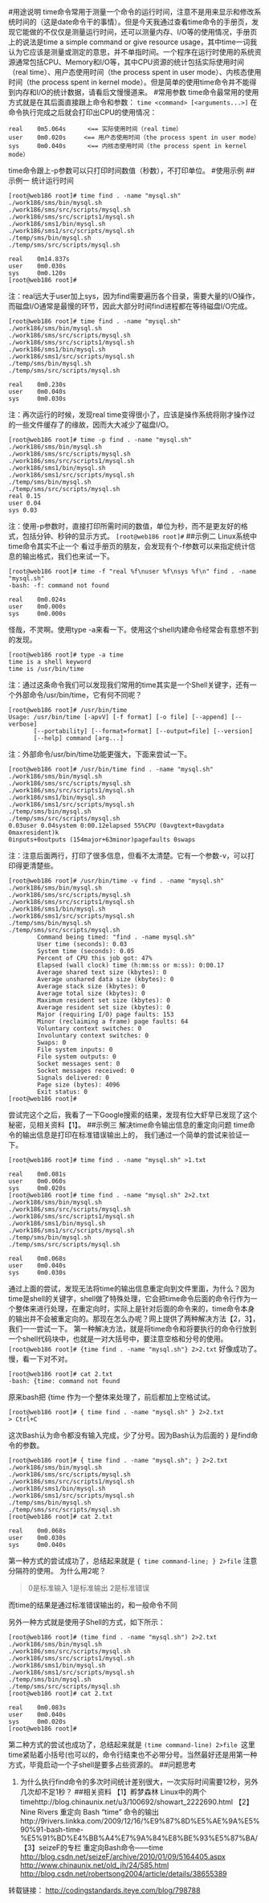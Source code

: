 
#用途说明
time命令常用于测量一个命令的运行时间，注意不是用来显示和修改系统时间的（这是date命令干的事情）。但是今天我通过查看time命令的手册页，发现它能做的不仅仅是测量运行时间，还可以测量内存、I/O等的使用情况，手册页上的说法是time a simple command or give resource usage，其中time一词我认为它应该是测量或测定的意思，并不单指时间。一个程序在运行时使用的系统资源通常包括CPU、Memory和I/O等，其中CPU资源的统计包括实际使用时间（real time）、用户态使用时间（the process spent in user mode）、内核态使用时间（the process spent in kernel mode）。但是简单的使用time命令并不能得到内存和I/O的统计数据，请看后文慢慢道来。
#常用参数
time命令最常用的使用方式就是在其后面直接跟上命令和参数：
`time <command> [<arguments...>]`
在命令执行完成之后就会打印出CPU的使用情况：
```
real    0m5.064s      <== 实际使用时间（real time） 
user    0m0.020s     <== 用户态使用时间（the process spent in user mode） 
sys     0m0.040s      <== 内核态使用时间（the process spent in kernel mode）
```
time命令跟上-p参数可以只打印时间数值（秒数），不打印单位。
#使用示例
##示例一 统计运行时间
```
[root@web186 root]# time find . -name "mysql.sh" 
./work186/sms/bin/mysql.sh
./work186/sms/src/scripts/mysql.sh
./work186/sms/src/scripts1/mysql.sh
./work186/sms1/bin/mysql.sh
./work186/sms1/src/scripts/mysql.sh
./temp/sms/bin/mysql.sh
./temp/sms/src/scripts/mysql.sh

real    0m14.837s
user    0m0.030s
sys     0m0.120s
[root@web186 root]#
```
注：real远大于user加上sys，因为find需要遍历各个目录，需要大量的I/O操作，而磁盘I/O通常是最慢的环节，因此大部分时间find进程都在等待磁盘I/O完成。
```
[root@web186 root]# time find . -name "mysql.sh" 
./work186/sms/bin/mysql.sh
./work186/sms/src/scripts/mysql.sh
./work186/sms/src/scripts1/mysql.sh
./work186/sms1/bin/mysql.sh
./work186/sms1/src/scripts/mysql.sh
./temp/sms/bin/mysql.sh
./temp/sms/src/scripts/mysql.sh

real    0m0.230s
user    0m0.040s
sys     0m0.030s
```
注：再次运行的时候，发现real time变得很小了，应该是操作系统将刚才操作过的一些文件缓存了的缘故，因而大大减少了磁盘I/O。 
```
[root@web186 root]# time -p find . -name "mysql.sh" 
./work186/sms/bin/mysql.sh
./work186/sms/src/scripts/mysql.sh
./work186/sms/src/scripts1/mysql.sh
./work186/sms1/bin/mysql.sh
./work186/sms1/src/scripts/mysql.sh
./temp/sms/bin/mysql.sh
./temp/sms/src/scripts/mysql.sh
real 0.15
user 0.04
sys 0.03
```
注：使用-p参数时，直接打印所需时间的数值，单位为秒，而不是更友好的格式，包括分钟、秒钟的显示方式。 
`[root@web186 root]#`
##示例二 Linux系统中time命令其实不止一个
看过手册页的朋友，会发现有个-f参数可以来指定统计信息的输出格式，我们也来试一下。
```
[root@web186 root]# time -f "real %f\nuser %f\nsys %f\n" find . -name "mysql.sh"  
-bash: -f: command not found

real    0m0.024s
user    0m0.000s
sys     0m0.000s
```
怪哉，不灵啊。使用type -a来看一下。使用这个shell内建命令经常会有意想不到的发现。
```
[root@web186 root]# type -a time 
time is a shell keyword
time is /usr/bin/time
```
注：通过这条命令我们可以发现我们常用的time其实是一个Shell关键字，还有一个外部命令/usr/bin/time，它有何不同呢？ 
```
[root@web186 root]# /usr/bin/time 
Usage: /usr/bin/time [-apvV] [-f format] [-o file] [--append] [--verbose]
       [--portability] [--format=format] [--output=file] [--version]
       [--help] command [arg...]
```
注：外部命令/usr/bin/time功能更强大，下面来尝试一下。
```
[root@web186 root]# /usr/bin/time find . -name "mysql.sh" 
./work186/sms/bin/mysql.sh
./work186/sms/src/scripts/mysql.sh
./work186/sms/src/scripts1/mysql.sh
./work186/sms1/bin/mysql.sh
./work186/sms1/src/scripts/mysql.sh
./temp/sms/bin/mysql.sh
./temp/sms/src/scripts/mysql.sh
0.03user 0.04system 0:00.12elapsed 55%CPU (0avgtext+0avgdata 0maxresident)k
0inputs+0outputs (154major+63minor)pagefaults 0swaps
```
注：注意后面两行，打印了很多信息，但看不太清楚。它有一个参数-v，可以打印得更清楚些。 
```
[root@web186 root]# /usr/bin/time -v find . -name "mysql.sh" 
./work186/sms/bin/mysql.sh
./work186/sms/src/scripts/mysql.sh
./work186/sms/src/scripts1/mysql.sh
./work186/sms1/bin/mysql.sh
./work186/sms1/src/scripts/mysql.sh
./temp/sms/bin/mysql.sh
./temp/sms/src/scripts/mysql.sh
        Command being timed: "find . -name mysql.sh"
        User time (seconds): 0.03
        System time (seconds): 0.05
        Percent of CPU this job got: 47%
        Elapsed (wall clock) time (h:mm:ss or m:ss): 0:00.17
        Average shared text size (kbytes): 0
        Average unshared data size (kbytes): 0
        Average stack size (kbytes): 0
        Average total size (kbytes): 0
        Maximum resident set size (kbytes): 0
        Average resident set size (kbytes): 0
        Major (requiring I/O) page faults: 153
        Minor (reclaiming a frame) page faults: 64
        Voluntary context switches: 0
        Involuntary context switches: 0
        Swaps: 0
        File system inputs: 0
        File system outputs: 0
        Socket messages sent: 0
        Socket messages received: 0
        Signals delivered: 0
        Page size (bytes): 4096
        Exit status: 0
[root@web186 root]#
```
尝试完这个之后，我看了一下Google搜索的结果，发现有位大虾早已发现了这个秘密，见相关资料【1】。
##示例三 解决time命令输出信息的重定向问题
time命令的输出信息是打印在标准错误输出上的， 我们通过一个简单的尝试来验证一下。
```
[root@web186 root]# time find . -name "mysql.sh" >1.txt 

real    0m0.081s
user    0m0.060s
sys     0m0.020s
[root@web186 root]# time find . -name "mysql.sh" 2>2.txt 
./work186/sms/bin/mysql.sh
./work186/sms/src/scripts/mysql.sh
./work186/sms/src/scripts1/mysql.sh
./work186/sms1/bin/mysql.sh
./work186/sms1/src/scripts/mysql.sh
./temp/sms/bin/mysql.sh
./temp/sms/src/scripts/mysql.sh

real    0m0.068s
user    0m0.040s
sys     0m0.030s
```
通过上面的尝试，发现无法将time的输出信息重定向到文件里面，为什么？因为time是shell的关键字，shell做了特殊处理，它会把time命令后面的命令行作为一个整体来进行处理，在重定向时，实际上是针对后面的命令来的，time命令本身的输出并不会被重定向的。那现在怎么办呢？网上提供了两种解决方法【2，3】，我们一一尝试一下。
第一种解决方法，就是将time命令和将要执行的命令行放到一个shell代码块中，也就是一对大括号中，要注意空格和分号的使用。 
`[root@web186 root]# {time find . -name "mysql.sh"} 2>2.txt`
好像成功了。慢，看一下对不对。 
```
[root@web186 root]# cat 2.txt 
-bash: {time: command not found
```
原来bash把 {time 作为一个整体来处理了，前后都加上空格试试。 
```
[root@web186 root]# { time find . -name "mysql.sh" } 2>2.txt 
> Ctrl+C
```
这次Bash认为命令都没有输入完成，少了分号。因为Bash认为后面的 } 是find命令的参数。 
```
[root@web186 root]# { time find . -name "mysql.sh"; } 2>2.txt 
./work186/sms/bin/mysql.sh
./work186/sms/src/scripts/mysql.sh
./work186/sms/src/scripts1/mysql.sh
./work186/sms1/bin/mysql.sh
./work186/sms1/src/scripts/mysql.sh
./temp/sms/bin/mysql.sh
./temp/sms/src/scripts/mysql.sh
[root@web186 root]# cat 2.txt 

real    0m0.068s
user    0m0.030s
sys     0m0.040s
```
第一种方式的尝试成功了，总结起来就是 `{ time command-line; } 2>file`  注意分隔符的使用。
为什么用2呢？
>0是标准输入 
1是标准输出 
2是标准错误

而time的结果是通过标准错误输出的，和一般命令不同

另外一种方式就是使用子Shell的方式，如下所示：
```
[root@web186 root]# (time find . -name "mysql.sh") 2>2.txt 
./work186/sms/bin/mysql.sh
./work186/sms/src/scripts/mysql.sh
./work186/sms/src/scripts1/mysql.sh
./work186/sms1/bin/mysql.sh
./work186/sms1/src/scripts/mysql.sh
./temp/sms/bin/mysql.sh
./temp/sms/src/scripts/mysql.sh
[root@web186 root]# cat 2.txt 

real    0m0.083s
user    0m0.040s
sys     0m0.020s
[root@web186 root]#
```
第二种方式的尝试也成功了，总结起来就是 `(time command-line) 2>file `这里time紧贴着小括号(也可以的，命令行结束也不必带分号。当然最好还是用第一种方式，毕竟启动一个子shell是要多占些资源的。
##问题思考
1. 为什么执行find命令的多次时间统计差别很大，一次实际时间需要12秒，另外几次却不足1秒？
##相关资料
【1】孵梦森林 Linux中的两个timehttp://blog.chinaunix.net/u3/100692/showart_2222690.html
【2】Nine Rivers 重定向 Bash “time” 命令的输出http://9rivers.linkka.com/2009/12/16/%E9%87%8D%E5%AE%9A%E5%90%91-bash-time-%E5%91%BD%E4%BB%A4%E7%9A%84%E8%BE%93%E5%87%BA/
【3】seizeF的专栏 重定向Bash命令——time http://blog.csdn.net/seizeF/archive/2010/01/09/5164405.aspx
http://www.chinaunix.net/old_jh/24/585.html
http://blog.csdn.net/robertsong2004/article/details/38655389


转载链接： http://codingstandards.iteye.com/blog/798788